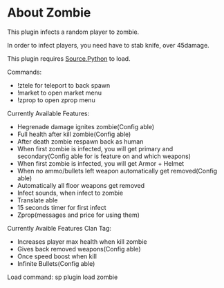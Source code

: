# About Zombie

This plugin infects a random player to zombie.

In order to infect players, you need have to stab knife, over 45damage.

This plugin requires <a href="https://forums.sourcepython.com/">Source.Python</a> to load.

Commands:
 - !ztele for teleport to back spawn
 - !market to open market menu
 - !zprop to open zprop menu

Currently Available Features:
 - Hegrenade damage ignites zombie(Config able)
 - Full health after kill zombie(Config able)
 - After death zombie respawn back as human
 - When first zombie is infected, you will get primary and secondary(Config able for is feature on and which weapons)
 - When first zombie is infected, you will get Armor + Helmet
 - When no ammo/bullets left weapon automatically get removed(Config able)
 - Automatically all floor weapons get removed
 - Infect sounds, when infect to zombie
 - Translate able
 - 15 seconds timer for first infect
 - Zprop(messages and price for using them)
 
Currently Avaible Features Clan Tag:
 - Increases player max health when kill zombie
 - Gives back removed weapons(Config able)
 - Once speed boost when kill
 - Infinite Bullets(Config able)

Load command: sp plugin load zombie
